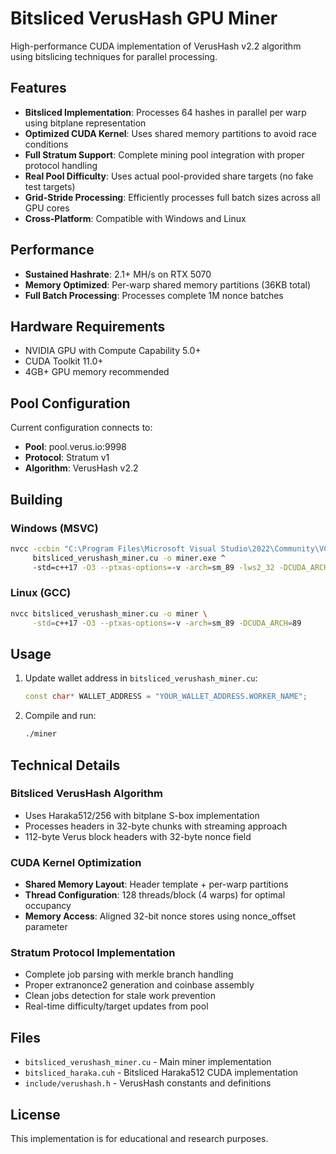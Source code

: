 # Bitsliced VerusHash GPU Miner

High-performance CUDA implementation of VerusHash v2.2 algorithm using bitslicing techniques for parallel processing.

## Features

- **Bitsliced Implementation**: Processes 64 hashes in parallel per warp using bitplane representation
- **Optimized CUDA Kernel**: Uses shared memory partitions to avoid race conditions
- **Full Stratum Support**: Complete mining pool integration with proper protocol handling  
- **Real Pool Difficulty**: Uses actual pool-provided share targets (no fake test targets)
- **Grid-Stride Processing**: Efficiently processes full batch sizes across all GPU cores
- **Cross-Platform**: Compatible with Windows and Linux

## Performance

- **Sustained Hashrate**: 2.1+ MH/s on RTX 5070
- **Memory Optimized**: Per-warp shared memory partitions (36KB total)
- **Full Batch Processing**: Processes complete 1M nonce batches

## Hardware Requirements

- NVIDIA GPU with Compute Capability 5.0+
- CUDA Toolkit 11.0+
- 4GB+ GPU memory recommended

## Pool Configuration

Current configuration connects to:
- **Pool**: pool.verus.io:9998
- **Protocol**: Stratum v1
- **Algorithm**: VerusHash v2.2

## Building

### Windows (MSVC)
```bash
nvcc -ccbin "C:\Program Files\Microsoft Visual Studio\2022\Community\VC\Tools\MSVC\14.42.34433\bin\Hostx64\x64\cl.exe" ^
     bitsliced_verushash_miner.cu -o miner.exe ^
     -std=c++17 -O3 --ptxas-options=-v -arch=sm_89 -lws2_32 -DCUDA_ARCH=89
```

### Linux (GCC)
```bash
nvcc bitsliced_verushash_miner.cu -o miner \
     -std=c++17 -O3 --ptxas-options=-v -arch=sm_89 -DCUDA_ARCH=89
```

## Usage

1. Update wallet address in `bitsliced_verushash_miner.cu`:
   ```cpp
   const char* WALLET_ADDRESS = "YOUR_WALLET_ADDRESS.WORKER_NAME";
   ```

2. Compile and run:
   ```bash
   ./miner
   ```

## Technical Details

### Bitsliced VerusHash Algorithm
- Uses Haraka512/256 with bitplane S-box implementation
- Processes headers in 32-byte chunks with streaming approach
- 112-byte Verus block headers with 32-byte nonce field

### CUDA Kernel Optimization  
- **Shared Memory Layout**: Header template + per-warp partitions
- **Thread Configuration**: 128 threads/block (4 warps) for optimal occupancy
- **Memory Access**: Aligned 32-bit nonce stores using nonce_offset parameter

### Stratum Protocol Implementation
- Complete job parsing with merkle branch handling
- Proper extranonce2 generation and coinbase assembly
- Clean jobs detection for stale work prevention
- Real-time difficulty/target updates from pool

## Files

- `bitsliced_verushash_miner.cu` - Main miner implementation
- `bitsliced_haraka.cuh` - Bitsliced Haraka512 CUDA implementation  
- `include/verushash.h` - VerusHash constants and definitions

## License

This implementation is for educational and research purposes.